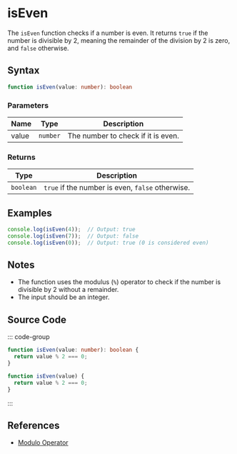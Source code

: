 # isEven

The `isEven` function checks if a number is even. It returns `true` if the number is divisible by 2, meaning the remainder of the division by 2 is zero, and `false` otherwise.

## Syntax

```typescript
function isEven(value: number): boolean
```

### Parameters

| Name  | Type     | Description                                      |
|-------|----------|--------------------------------------------------|
| value | `number` | The number to check if it is even.               |

### Returns

| Type    | Description                                      |
|---------|--------------------------------------------------|
| `boolean` | `true` if the number is even, `false` otherwise. |

## Examples

```typescript
console.log(isEven(4));  // Output: true
console.log(isEven(7));  // Output: false
console.log(isEven(0));  // Output: true (0 is considered even)
```

## Notes

- The function uses the modulus (`%`) operator to check if the number is divisible by 2 without a remainder.
- The input should be an integer.

## Source Code

::: code-group
```typescript
function isEven(value: number): boolean {
  return value % 2 === 0;
}
```

```javascript
function isEven(value) {
  return value % 2 === 0;
}
```
::: 

## References

- [Modulo Operator](https://developer.mozilla.org/en-US/docs/Web/JavaScript/Reference/Operators/Modulo)